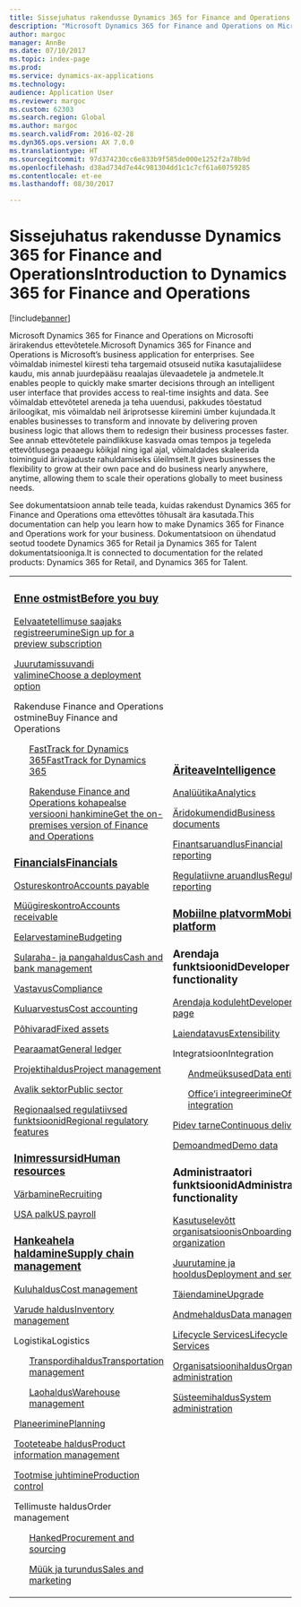 ```yaml
---
title: Sissejuhatus rakendusse Dynamics 365 for Finance and Operations
description: "Microsoft Dynamics 365 for Finance and Operations on Microsofti ärirakendus ettevõtetele. See leht aitab teil tootega tutvuda ja seda kasutama hakata."
author: margoc
manager: AnnBe
ms.date: 07/10/2017
ms.topic: index-page
ms.prod: 
ms.service: dynamics-ax-applications
ms.technology: 
audience: Application User
ms.reviewer: margoc
ms.custom: 62303
ms.search.region: Global
ms.author: margoc
ms.search.validFrom: 2016-02-28
ms.dyn365.ops.version: AX 7.0.0
ms.translationtype: HT
ms.sourcegitcommit: 97d374230cc6e833b9f585de000e1252f2a78b9d
ms.openlocfilehash: d38ad734d7e44c981304dd1c1c7cf61a60759285
ms.contentlocale: et-ee
ms.lasthandoff: 08/30/2017

---
```


# <a name="introduction-to-dynamics-365-for-finance-and-operations"></a><span data-ttu-id="811c6-104">Sissejuhatus rakendusse Dynamics 365 for Finance and Operations</span><span class="sxs-lookup"><span data-stu-id="811c6-104">Introduction to Dynamics 365 for Finance and Operations</span></span>
[!include[banner](includes/banner.md)]

<span data-ttu-id="811c6-105">Microsoft Dynamics 365 for Finance and Operations on Microsofti ärirakendus ettevõtetele.</span><span class="sxs-lookup"><span data-stu-id="811c6-105">Microsoft Dynamics 365 for Finance and Operations is Microsoft’s business application for enterprises.</span></span> <span data-ttu-id="811c6-106">See võimaldab inimestel kiiresti teha targemaid otsuseid nutika kasutajaliidese kaudu, mis annab juurdepääsu reaalajas ülevaadetele ja andmetele.</span><span class="sxs-lookup"><span data-stu-id="811c6-106">It enables people to quickly make smarter decisions through an intelligent user interface that provides access to real-time insights and data.</span></span> <span data-ttu-id="811c6-107">See võimaldab ettevõtetel areneda ja teha uuendusi, pakkudes tõestatud äriloogikat, mis võimaldab neil äriprotsesse kiiremini ümber kujundada.</span><span class="sxs-lookup"><span data-stu-id="811c6-107">It enables businesses to transform and innovate by delivering proven business logic that allows them to redesign their business processes faster.</span></span> <span data-ttu-id="811c6-108">See annab ettevõtetele paindlikkuse kasvada omas tempos ja tegeleda ettevõtlusega peaaegu kõikjal ning igal ajal, võimaldades skaleerida toiminguid ärivajaduste rahuldamiseks üleilmselt.</span><span class="sxs-lookup"><span data-stu-id="811c6-108">It gives businesses the flexibility to grow at their own pace and do business nearly anywhere, anytime, allowing them to scale their operations globally to meet business needs.</span></span> 

<span data-ttu-id="811c6-109">See dokumentatsioon annab teile teada, kuidas rakendust Dynamics 365 for Finance and Operations oma ettevõttes tõhusalt ära kasutada.</span><span class="sxs-lookup"><span data-stu-id="811c6-109">This documentation can help you learn how to make Dynamics 365 for Finance and Operations work for your business.</span></span> <span data-ttu-id="811c6-110">Dokumentatsioon on ühendatud seotud toodete Dynamics 365 for Retail ja Dynamics 365 for Talent dokumentatsiooniga.</span><span class="sxs-lookup"><span data-stu-id="811c6-110">It is connected to documentation for the related products: Dynamics 365 for Retail, and Dynamics 365 for Talent.</span></span> 

<table>
<colgroup>
<col width="33%" />
<col width="33%" />
<col width="33%" />
</colgroup>
<tbody>
<tr class="odd">
<td>
<h3><span data-ttu-id="811c6-111"><a href="../fin-and-ops/get-started/before-you-buy">Enne ostmist</a></span><span class="sxs-lookup"><span data-stu-id="811c6-111"><a href="../fin-and-ops/get-started/before-you-buy">Before you buy</a></span></span></h3>
<p><span data-ttu-id="811c6-112"><a href="../dev-itpro/dev-tools/sign-up-preview-subscription">Eelvaatetellimuse saajaks registreerumine</a></span><span class="sxs-lookup"><span data-stu-id="811c6-112"><a href="../dev-itpro/dev-tools/sign-up-preview-subscription">Sign up for a preview subscription</a></span></span></p>
 <p><span data-ttu-id="811c6-113"><a href="../dev-itpro/deployment/choose-deployment-type">Juurutamissuvandi valimine</a></span><span class="sxs-lookup"><span data-stu-id="811c6-113"><a href="../dev-itpro/deployment/choose-deployment-type">Choose a deployment option</a></span></span></p>
<p><span data-ttu-id="811c6-114">Rakenduse Finance and Operations ostmine</span><span class="sxs-lookup"><span data-stu-id="811c6-114">Buy Finance and Operations</span></span></p>
 <ul style="list-style-type:none">
  <p><span data-ttu-id="811c6-115"><a href="../fin-and-ops/get-started/fasttrack-dynamics-365-overview">FastTrack for Dynamics 365</a></span><span class="sxs-lookup"><span data-stu-id="811c6-115"><a href="../fin-and-ops/get-started/fasttrack-dynamics-365-overview">FastTrack for Dynamics 365</a></span></span></p>
  <p><span data-ttu-id="811c6-116"><a href="../dev-itpro/get-started/purchase-on-premises">Rakenduse Finance and Operations kohapealse versiooni hankimine</a></span><span class="sxs-lookup"><span data-stu-id="811c6-116"><a href="../dev-itpro/get-started/purchase-on-premises">Get the on-premises version of Finance and Operations</a></span></span></p></ul>

<h3><span data-ttu-id="811c6-117"><a href="../financials/index">Financials</a></span><span class="sxs-lookup"><span data-stu-id="811c6-117"><a href="../financials/index">Financials</a></span></span></h3>
<p><span data-ttu-id="811c6-118"><a href="../financials/accounts-payable/accounts-payable">Ostureskontro</a></span><span class="sxs-lookup"><span data-stu-id="811c6-118"><a href="../financials/accounts-payable/accounts-payable">Accounts payable</a></span></span></p>
<p><span data-ttu-id="811c6-119"><a href="../financials/accounts-receivable/accounts-receivable">Müügireskontro</a></span><span class="sxs-lookup"><span data-stu-id="811c6-119"><a href="../financials/accounts-receivable/accounts-receivable">Accounts receivable</a></span></span></p>
<p><span data-ttu-id="811c6-120"><a href="../financials/budgeting/budgeting-overview">Eelarvestamine</a></span><span class="sxs-lookup"><span data-stu-id="811c6-120"><a href="../financials/budgeting/budgeting-overview">Budgeting</a></span></span></p>
<p><span data-ttu-id="811c6-121"><a href="../financials/cash-bank-management/cash-bank-management">Sularaha- ja pangahaldus</a></span><span class="sxs-lookup"><span data-stu-id="811c6-121"><a href="../financials/cash-bank-management/cash-bank-management">Cash and bank management</a></span></span></p>
<p><span data-ttu-id="811c6-122"><a href="../financials/general-ledger/audit-policy-rules">Vastavus</a></span><span class="sxs-lookup"><span data-stu-id="811c6-122"><a href="../financials/general-ledger/audit-policy-rules">Compliance</a></span></span></p>
<p><span data-ttu-id="811c6-123"><a href="../financials/cost-accounting/cost-accounting-home-page">Kuluarvestus</a></span><span class="sxs-lookup"><span data-stu-id="811c6-123"><a href="../financials/cost-accounting/cost-accounting-home-page">Cost accounting</a></span></span></p>
<p><span data-ttu-id="811c6-124"><a href="../financials/fixed-assets/fixed-assets">Põhivarad</a></span><span class="sxs-lookup"><span data-stu-id="811c6-124"><a href="../financials/fixed-assets/fixed-assets">Fixed assets</a></span></span></p>
<p><span data-ttu-id="811c6-125"><a href="../financials/general-ledger/general-ledger">Pearaamat</a></span><span class="sxs-lookup"><span data-stu-id="811c6-125"><a href="../financials/general-ledger/general-ledger">General ledger</a></span></span></p>
<p><span data-ttu-id="811c6-126"><a href="../financials/project-management/overview-project-management-accounting">Projektihaldus</a></span><span class="sxs-lookup"><span data-stu-id="811c6-126"><a href="../financials/project-management/overview-project-management-accounting">Project management</a></span></span></p>
<p><span data-ttu-id="811c6-127"><a href="../financials/public-sector/public-sector-functionality">Avalik sektor</a></span><span class="sxs-lookup"><span data-stu-id="811c6-127"><a href="../financials/public-sector/public-sector-functionality">Public sector</a></span></span></p>
<p><span data-ttu-id="811c6-128"><a href="../dev-itpro/lcs-solutions/country-region">Regionaalsed regulatiivsed funktsioonid</a></span><span class="sxs-lookup"><span data-stu-id="811c6-128"><a href="../dev-itpro/lcs-solutions/country-region">Regional regulatory features</a></span></span></p>

<H3><span data-ttu-id="811c6-129"><a href="hr/hr-landing-page">Inimressursid</a></span><span class="sxs-lookup"><span data-stu-id="811c6-129"><a href="hr/hr-landing-page">Human resources</a></span></span></h3>
<p><span data-ttu-id="811c6-130"><a href="hr/manage-recruiting-process">Värbamine</a></span><span class="sxs-lookup"><span data-stu-id="811c6-130"><a href="hr/manage-recruiting-process">Recruiting</a></span></span></p>
<p><span data-ttu-id="811c6-131"><a href="hr/localizations/noam-usa-payroll">USA palk</a></span><span class="sxs-lookup"><span data-stu-id="811c6-131"><a href="hr/localizations/noam-usa-payroll">US payroll</a></span></span></p>

<h3><span data-ttu-id="811c6-132"><a href="../supply-chain/index">Hankeahela haldamine</a></span><span class="sxs-lookup"><span data-stu-id="811c6-132"><a href="../supply-chain/index">Supply chain management</a></span></span></h3>
<p><span data-ttu-id="811c6-133"><a href="../supply-chain/cost-management/costing-sheets">Kuluhaldus</a></span><span class="sxs-lookup"><span data-stu-id="811c6-133"><a href="../supply-chain/cost-management/costing-sheets">Cost management</a></span></span></p>
<p><span data-ttu-id="811c6-134"><a href="../supply-chain/inventory/inventory-locations">Varude haldus</a></span><span class="sxs-lookup"><span data-stu-id="811c6-134"><a href="../supply-chain/inventory/inventory-locations">Inventory management</a></span></span></p>
<p><span data-ttu-id="811c6-135">Logistika</span><span class="sxs-lookup"><span data-stu-id="811c6-135">Logistics</span></span></p>
<ul style="list-style-type:none">
<p><span data-ttu-id="811c6-136"><a href="../supply-chain/transportation/transportation-management-overview">Transpordihaldus</a></span><span class="sxs-lookup"><span data-stu-id="811c6-136"><a href="../supply-chain/transportation/transportation-management-overview">Transportation management</a></span></span></p>
<p><span data-ttu-id="811c6-137"><a href="../supply-chain/warehousing/warehouse-configuration">Laohaldus</a></span><span class="sxs-lookup"><span data-stu-id="811c6-137"><a href="../supply-chain/warehousing/warehouse-configuration">Warehouse management</a></span></span></p></ul>
<p><span data-ttu-id="811c6-138"><a href="../supply-chain/master-planning/master-plans">Planeerimine</a></span><span class="sxs-lookup"><span data-stu-id="811c6-138"><a href="../supply-chain/master-planning/master-plans">Planning</a></span></span></p>
<p><span data-ttu-id="811c6-139"><a href="../supply-chain/pim/product-information">Tooteteabe haldus</a></span><span class="sxs-lookup"><span data-stu-id="811c6-139"><a href="../supply-chain/pim/product-information">Product information management</a></span></span></p>
<p><span data-ttu-id="811c6-140"><a href="../supply-chain/production-control/create-production-orders">Tootmise juhtimine</a></span><span class="sxs-lookup"><span data-stu-id="811c6-140"><a href="../supply-chain/production-control/create-production-orders">Production control</a></span></span></p>
<p><span data-ttu-id="811c6-141">Tellimuste haldus</span><span class="sxs-lookup"><span data-stu-id="811c6-141">Order management</span></span></p>
  <ul style="list-style-type:none">
  <p><span data-ttu-id="811c6-142"><a href="../supply-chain/procurement/procurement-sourcing-overview">Hanked</a></span><span class="sxs-lookup"><span data-stu-id="811c6-142"><a href="../supply-chain/procurement/procurement-sourcing-overview">Procurement and sourcing</a></span></span></p>
  <p><span data-ttu-id="811c6-143"><a href="../supply-chain/sales-marketing/overview-sales-marketing">Müük ja turundus</a></span><span class="sxs-lookup"><span data-stu-id="811c6-143"><a href="../supply-chain/sales-marketing/overview-sales-marketing">Sales and marketing</a></span></span></p></ul>
</td>
<td>
<h3><span data-ttu-id="811c6-144"><a href="../dev-itpro/analytics/information-access-reporting">Äriteave</a></span><span class="sxs-lookup"><span data-stu-id="811c6-144"><a href="../dev-itpro/analytics/information-access-reporting">Intelligence</a></span></span></h3>
<p><span data-ttu-id="811c6-145"><a href="../dev-itpro/analytics/analytics">Analüütika</a></span><span class="sxs-lookup"><span data-stu-id="811c6-145"><a href="../dev-itpro/analytics/analytics">Analytics</a></span></span></p>
 <p><span data-ttu-id="811c6-146"><a href="../dev-itpro/analytics/document-reporting-services">Äridokumendid</a></span><span class="sxs-lookup"><span data-stu-id="811c6-146"><a href="../dev-itpro/analytics/document-reporting-services">Business documents</a></span></span></p>
<p><span data-ttu-id="811c6-147"><a href="../dev-itpro/analytics/financial-reporting-intro">Finantsaruandlus</a></span><span class="sxs-lookup"><span data-stu-id="811c6-147"><a href="../dev-itpro/analytics/financial-reporting-intro">Financial reporting</a></span></span></p>
<p><span data-ttu-id="811c6-148"><a href="../dev-itpro/analytics/general-electronic-reporting">Regulatiivne aruandlus</a></span><span class="sxs-lookup"><span data-stu-id="811c6-148"><a href="../dev-itpro/analytics/general-electronic-reporting">Regulatory reporting</a></span></span></p>

<h3><span data-ttu-id="811c6-149"><a href="../dev-itpro/mobile-apps/platform/mobile-platform-home-page">Mobiilne platvorm</a></span><span class="sxs-lookup"><span data-stu-id="811c6-149"><a href="../dev-itpro/mobile-apps/platform/mobile-platform-home-page">Mobile platform</a></span></span></h3>

<h3><span data-ttu-id="811c6-150">Arendaja funktsioonid</span><span class="sxs-lookup"><span data-stu-id="811c6-150">Developer functionality</span></span></h3>
<p><span data-ttu-id="811c6-151"><a href="../dev-itpro/dev-tools/developer-home-page">Arendaja koduleht</a></span><span class="sxs-lookup"><span data-stu-id="811c6-151"><a href="../dev-itpro/dev-tools/developer-home-page">Developer home page</a></span></span></p>
<p><span data-ttu-id="811c6-152"><a href="../dev-itpro/extensibility/extensibility-home-page">Laiendatavus</a></span><span class="sxs-lookup"><span data-stu-id="811c6-152"><a href="../dev-itpro/extensibility/extensibility-home-page">Extensibility</a></span></span></p>
<p><span data-ttu-id="811c6-153">Integratsioon</span><span class="sxs-lookup"><span data-stu-id="811c6-153">Integration</span></span></p>
<ul style="list-style-type:none"><p><span data-ttu-id="811c6-154"><a href="../dev-itpro/data-entities/data-entities">Andmeüksused</a></span><span class="sxs-lookup"><span data-stu-id="811c6-154"><a href="../dev-itpro/data-entities/data-entities">Data entities</a></span></span></p>
<p><span data-ttu-id="811c6-155"><a href="../dev-itpro/office-integration/office-integration">Office’i integreerimine</a></span><span class="sxs-lookup"><span data-stu-id="811c6-155"><a href="../dev-itpro/office-integration/office-integration">Office integration</a></span></span></p></ul></p>
<p><span data-ttu-id="811c6-156"><a href="../dev-itpro/dev-tools/continuous-delivery-home-page">Pidev tarne</a></span><span class="sxs-lookup"><span data-stu-id="811c6-156"><a href="../dev-itpro/dev-tools/continuous-delivery-home-page">Continuous delivery</a></span></span></p>
<p><span data-ttu-id="811c6-157"><a href="../dev-itpro/get-started/demo-data">Demoandmed</a></span><span class="sxs-lookup"><span data-stu-id="811c6-157"><a href="../dev-itpro/get-started/demo-data">Demo data</a></span></span></p>

<h3><span data-ttu-id="811c6-158">Administraatori funktsioonid</span><span class="sxs-lookup"><span data-stu-id="811c6-158">Administrator functionality</span></span></h3>
<p><span data-ttu-id="811c6-159"><a href="../fin-and-ops/get-started/onboarding-home">Kasutuselevõtt organisatsioonis</a></span><span class="sxs-lookup"><span data-stu-id="811c6-159"><a href="../fin-and-ops/get-started/onboarding-home">Onboarding your organization</a></span></span></p>
<p><span data-ttu-id="811c6-160"><a href="../dev-itpro/deployment/deploy-demo-environment">Juurutamine ja hooldus</a></span><span class="sxs-lookup"><span data-stu-id="811c6-160"><a href="../dev-itpro/deployment/deploy-demo-environment">Deployment and servicing</a></span></span></p>
<p><span data-ttu-id="811c6-161"><a href="../dev-itpro/migration-upgrade/upgrade-home-page">Täiendamine</a></span><span class="sxs-lookup"><span data-stu-id="811c6-161"><a href="../dev-itpro/migration-upgrade/upgrade-home-page">Upgrade</a></span></span></p>
<p><span data-ttu-id="811c6-162"><a href="../dev-itpro/data-entities/data-management-integration-data-entity">Andmehaldus</a></span><span class="sxs-lookup"><span data-stu-id="811c6-162"><a href="../dev-itpro/data-entities/data-management-integration-data-entity">Data management</a></span></span></p>
<p><span data-ttu-id="811c6-163"><a href="../dev-itpro/lifecycle-services/lcs">Lifecycle Services</a></span><span class="sxs-lookup"><span data-stu-id="811c6-163"><a href="../dev-itpro/lifecycle-services/lcs">Lifecycle Services</a></span></span></p>
<p><span data-ttu-id="811c6-164"><a href="../fin-and-ops/organization-administration/organization-administration-home-page">Organisatsioonihaldus</a></span><span class="sxs-lookup"><span data-stu-id="811c6-164"><a href="../fin-and-ops/organization-administration/organization-administration-home-page">Organization administration</a></span></span></p>
<p><span data-ttu-id="811c6-165"><a href="../dev-itpro/sysadmin/system-administration-home-page">Süsteemihaldus</a></span><span class="sxs-lookup"><span data-stu-id="811c6-165"><a href="../dev-itpro/sysadmin/system-administration-home-page">System administration</a></span></span></p>
</td>
<td>
<h3><span data-ttu-id="811c6-166">Seotud tooted</span><span class="sxs-lookup"><span data-stu-id="811c6-166">Related products</span></span></h3>
<h4><span data-ttu-id="811c6-167"><a href="../talent/index">Dynamics 365 for Talent</a></span><span class="sxs-lookup"><span data-stu-id="811c6-167"><a href="../talent/index">Dynamics 365 for Talent</a></span></span></h4>
<p><span data-ttu-id="811c6-168"><a href="../talent/manage-benefit-program">Soodustused</a></span><span class="sxs-lookup"><span data-stu-id="811c6-168"><a href="../talent/manage-benefit-program">Benefits</a></span></span></p>
<p><span data-ttu-id="811c6-169"><a href="../talent/performance-management-overview">Töövõtja areng ja koolitused</a></span><span class="sxs-lookup"><span data-stu-id="811c6-169"><a href="../talent/performance-management-overview">Employee development and training</a></span></span></p>
<p><span data-ttu-id="811c6-170"><a href="../talent/questionnaires">Küsimustik</a></span><span class="sxs-lookup"><span data-stu-id="811c6-170"><a href="../talent/questionnaires">Questionnaire</a></span></span></p>

<h4><span data-ttu-id="811c6-171"><a href="../retail/index">Dynamics 365 for Retail</a></span><span class="sxs-lookup"><span data-stu-id="811c6-171"><a href="../retail/index">Dynamics 365 for Retail</a></span></span></h4>
<p><span data-ttu-id="811c6-172"><a href="../retail/call-center-functionality">Kõnekeskus</span><span class="sxs-lookup"><span data-stu-id="811c6-172"><a href="../retail/call-center-functionality">Call center</span></span></p>
<p><span data-ttu-id="811c6-173"><a href="../retail/define-maintain-retail-channels">Kanali seadistus ja haldamine</span><span class="sxs-lookup"><span data-stu-id="811c6-173"><a href="../retail/define-maintain-retail-channels">Channel setup and management</span></span></p>
<p><span data-ttu-id="811c6-174"><a href="../retail/retail-peripherals-overview">MPOS ja pilve kassa</span><span class="sxs-lookup"><span data-stu-id="811c6-174"><a href="../retail/retail-peripherals-overview">MPOS and Cloud POS</span></span></p>
<p><span data-ttu-id="811c6-175"><a href="../retail/dev-itpro/dev-retail-home-page">Retaili arendaja ja haldus</span><span class="sxs-lookup"><span data-stu-id="811c6-175"><a href="../retail/dev-itpro/dev-retail-home-page">Retail developer and administration</span></span></p>

</td>
</tr>

</tbody>
</table>

